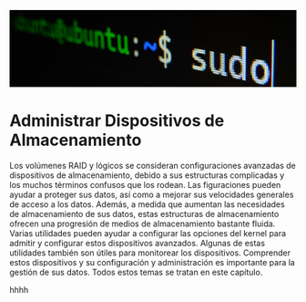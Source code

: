 ![](img/sudo.png)
# Administrar Dispositivos de Almacenamiento

Los volúmenes RAID y lógicos se consideran configuraciones avanzadas de dispositivos de almacenamiento, debido a sus estructuras complicadas y los muchos términos confusos que los rodean.
Las figuraciones pueden ayudar a proteger sus datos, así como a mejorar sus velocidades generales de acceso a los datos. Además, a medida que aumentan las necesidades de almacenamiento de sus datos, estas estructuras de almacenamiento ofrecen una progresión de medios de almacenamiento bastante fluida. Varias utilidades pueden ayudar a configurar las opciones del kernel para admitir y configurar estos dispositivos avanzados. Algunas de estas utilidades también son útiles para monitorear los dispositivos. Comprender estos dispositivos y su configuración y administración es importante para la gestión de sus datos. Todos estos temas se tratan en este capítulo.


hhhh